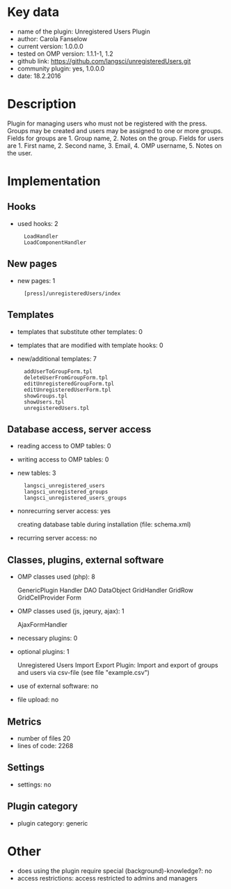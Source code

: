 Key data
============

- name of the plugin: Unregistered Users Plugin
- author: Carola Fanselow
- current version: 1.0.0.0
- tested on OMP version: 1.1.1-1, 1.2
- github link: https://github.com/langsci/unregisteredUsers.git
- community plugin: yes, 1.0.0.0
- date: 18.2.2016

Description
============

Plugin for managing users who must not be registered with the press. Groups may be created and users may be assigned to one or more groups. Fields for groups are 1. Group name, 2. Notes on the group. Fields for users are 1. First name, 2. Second name, 3. Email, 4. OMP username, 5. Notes on the user. 

 
Implementation
================

Hooks
-----
- used hooks: 2

		LoadHandler
		LoadComponentHandler

New pages
------
- new pages: 1

		[press]/unregisteredUsers/index

Templates
---------
- templates that substitute other templates: 0
- templates that are modified with template hooks: 0
- new/additional templates: 7

		addUserToGroupForm.tpl
		deleteUserFromGroupForm.tpl
		editUnregisteredGroupForm.tpl
		editUnregisteredUserForm.tpl
		showGroups.tpl
		showUsers.tpl
		unregisteredUsers.tpl

Database access, server access
-----------------------------
- reading access to OMP tables: 0
- writing access to OMP tables: 0
- new tables: 3

		langsci_unregistered_users
		langsci_unregistered_groups
		langsci_unregistered_users_groups

- nonrecurring server access: yes

	creating database table during installation (file: schema.xml)

- recurring server access: no
 
Classes, plugins, external software
-----------------------
- OMP classes used (php): 8
	
	GenericPlugin
	Handler
	DAO
	DataObject
	GridHandler
	GridRow
	GridCellProvider
	Form

- OMP classes used (js, jqeury, ajax): 1

	AjaxFormHandler

- necessary plugins: 0
- optional plugins: 1

	Unregistered Users Import Export Plugin: Import and export of groups and users via csv-file (see file "example.csv")

- use of external software: no
- file upload: no
 
Metrics
--------
- number of files 20
- lines of code: 2268

Settings
--------
- settings: no

Plugin category
----------
- plugin category: generic

Other
=============
- does using the plugin require special (background)-knowledge?: no
- access restrictions: access restricted to admins and managers



